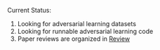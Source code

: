 
Current Status:

1. Looking for adversarial learning datasets
2. Looking for runnable adversarial learning code
3. Paper reviews are organized in [Review](https://www.overleaf.com/project/5de48f304b6b5300012b451d)

